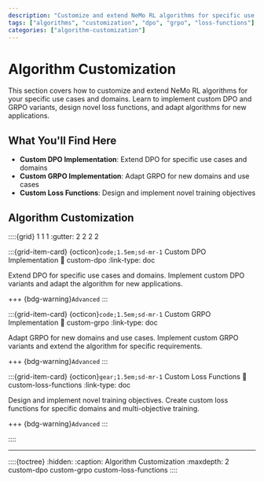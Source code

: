 ```yaml
---
description: "Customize and extend NeMo RL algorithms for specific use cases and domains"
tags: ["algorithms", "customization", "dpo", "grpo", "loss-functions"]
categories: ["algorithm-customization"]
---
```


# Algorithm Customization

This section covers how to customize and extend NeMo RL algorithms for your specific use cases and domains. Learn to implement custom DPO and GRPO variants, design novel loss functions, and adapt algorithms for new applications.

## What You'll Find Here

- **Custom DPO Implementation**: Extend DPO for specific use cases and domains
- **Custom GRPO Implementation**: Adapt GRPO for new domains and use cases  
- **Custom Loss Functions**: Design and implement novel training objectives

## Algorithm Customization

::::{grid} 1 1 1
:gutter: 2 2 2 2

:::{grid-item-card} {octicon}`code;1.5em;sd-mr-1` Custom DPO Implementation
:link: custom-dpo
:link-type: doc

Extend DPO for specific use cases and domains. Implement custom DPO variants and adapt the algorithm for new applications.

+++
{bdg-warning}`Advanced`
:::

:::{grid-item-card} {octicon}`code;1.5em;sd-mr-1` Custom GRPO Implementation
:link: custom-grpo
:link-type: doc

Adapt GRPO for new domains and use cases. Implement custom GRPO variants and extend the algorithm for specific requirements.

+++
{bdg-warning}`Advanced`
:::

:::{grid-item-card} {octicon}`gear;1.5em;sd-mr-1` Custom Loss Functions
:link: custom-loss-functions
:link-type: doc

Design and implement novel training objectives. Create custom loss functions for specific domains and multi-objective training.

+++
{bdg-warning}`Advanced`
:::

::::

---

::::{toctree}
:hidden:
:caption: Algorithm Customization
:maxdepth: 2
custom-dpo
custom-grpo
custom-loss-functions
::::